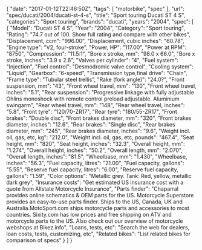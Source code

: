 {
    "date": "2017-01-12T22:46:50Z",
    "tags": [
        "motorbike",
        "spec"
    ],
    "url": "spec\/ducati\/2004\/ducati-st-4-s",
    "title": "Sport touring Ducati ST 4 S",
    "categories": "Sport touring",
    "brands": "ducati",
    "years": "2004",
    "spec": [
        {
            "Model": "Ducati ST 4 S",
            "Year": "2004",
            "Category": "Sport touring",
            "Rating": "74.7 out of 100. Show full rating and compare with other bikes",
            "Displacement, ccm": "996.00",
            "Displacement, cubic inches": "60.78",
            "Engine type": "V2, four-stroke",
            "Power, HP": "117.00",
            "Power at RPM": "8750",
            "Compression": "11.5:1",
            "Bore x stroke, mm": "98.0 x 66.0",
            "Bore x stroke, inches": "3.9 x 2.6",
            "Valves per cylinder": "4",
            "Fuel system": "Injection",
            "Fuel control": "Desmodromic valve control",
            "Cooling system": "Liquid",
            "Gearbox": "6-speed",
            "Transmission type,final drive": "Chain",
            "Frame type": "Tubular steel trellis",
            "Rake (fork angle)": "24.0?",
            "Front suspension, mm": "43",
            "Front wheel travel, mm": "130",
            "Front wheel travel, inches": "5.1",
            "Rear suspension": "Progressive linkage with fully adjustable Ohlins monoshock with remote control preload adjustable. Aluminium swingarm",
            "Rear wheel travel, mm": "148",
            "Rear wheel travel, inches": "5.8",
            "Front tyre": "120\/70-ZR17",
            "Rear tyre": "180\/55-ZR17",
            "Front brakes": "Double disc",
            "Front brakes diameter, mm": "320",
            "Front brakes diameter, inches": "12.6",
            "Rear brakes": "Single disc",
            "Rear brakes diameter, mm": "245",
            "Rear brakes diameter, inches": "9.6",
            "Weight incl. oil, gas, etc, kg": "212.0",
            "Weight incl. oil, gas, etc, pounds": "467.4",
            "Seat height, mm": "820",
            "Seat height, inches": "32.3",
            "Overall height, mm": "1.274",
            "Overall height, inches": "50.2",
            "Overall length, mm": "2.070",
            "Overall length, inches": "81.5",
            "Wheelbase, mm": "1.430",
            "Wheelbase, inches": "56.3",
            "Fuel capacity, litres": "21.00",
            "Fuel capacity, gallons": "5.55",
            "Reserve fuel capacity, litres": "6.00",
            "Reserve fuel capacity, gallons": "1.59",
            "Color options": "Metallic grey. Tank: Red, yellow, metallic dark grey",
            "Insurance costs": "Get estimated US insurance cost with a quote from Allstate Motorcycle Insurance",
            "Parts finder": "Chaparral provides online schematics & OEM parts for the US.   Motorcycle Superstore provides an easy-to-use parts finder. Ships to the US, Canada, UK and Australia.MotoSport.com ships motorcycle parts and accessories to most countries.    Sixity.com has low prices and free shipping on ATV and motorcycle parts to the US. Also check out our overview of motorcycle webshops at Bikez.info",
            "Loans, tests, etc": "Search the web for dealers, loan costs, tests, customizing, etc",
            "Related bikes": "List related bikes for comparison of specs"
        }
    ]
}